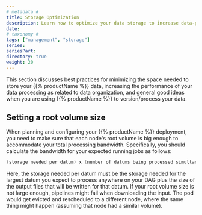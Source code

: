 ```yaml
---
# metadata # 
title: Storage Optimization
description: Learn how to optimize your data storage to increase data-processing performance. 
date: 
# taxonomy #
tags: ["management", "storage"]
series:
seriesPart:
directory: true
weight: 20
---
```


This section discusses best practices for minimizing the space needed to store your {{% productName %}} data, increasing the performance of your data processing as related to data organization, and general good ideas when you are using {{% productName %}} to version/process your data.

## Setting a root volume size

When planning and configuring your {{% productName %}} deployment, you need to make sure that each node's root volume is big enough to accommodate your total processing bandwidth. Specifically, you should calculate the bandwidth for your expected running jobs as follows:

```s
(storage needed per datum) x (number of datums being processed simultaneously) / (number of nodes)
```

Here, the storage needed per datum must be the storage needed for the largest datum you expect to process anywhere on your DAG plus the size of the output files that will be written for that datum. If your root volume size is not large enough, pipelines might fail when downloading the input. The pod would get evicted and rescheduled to a different node, where the same thing might happen (assuming that node had a similar volume).